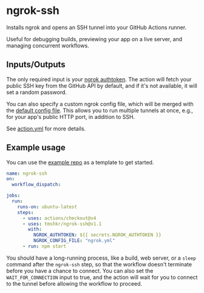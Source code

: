 # ngrok-ssh

Installs ngrok and opens an SSH tunnel into your GitHub Actions runner.

Useful for debugging builds, previewing your app on a live server, and managing concurrent workflows.

## Inputs/Outputs

The only required input is your [ngrok authtoken](https://dashboard.ngrok.com/get-started/your-authtoken). The action will fetch your public SSH key from the GitHub API by default, and if it's not available, it will set a random password.

You can also specify a custom ngrok config file, which will be merged with the [default config file](.ngrok/ngrok.yml). This allows you to run multiple tunnels at once, e.g., for your app's public HTTP port, in addition to SSH.

See [action.yml](action.yml) for more details.

## Example usage

You can use the [example repo](https://github.com/tmshkr/ngrok-ssh-example) as a template to get started.

```yaml
name: ngrok-ssh
on:
  workflow_dispatch:

jobs:
  run:
    runs-on: ubuntu-latest
    steps:
      - uses: actions/checkout@v4
      - uses: tmshkr/ngrok-ssh@v1.1
        with:
          NGROK_AUTHTOKEN: ${{ secrets.NGROK_AUTHTOKEN }}
          NGROK_CONFIG_FILE: "ngrok.yml"
      - run: npm start
```

You should have a long-running process, like a build, web server, or a `sleep` command after the `ngrok-ssh` step, so that the workflow doesn't terminate before you have a chance to connect. You can also set the `WAIT_FOR_CONNECTION` input to true, and the action will wait for you to connect to the tunnel before allowing the workflow to proceed.
